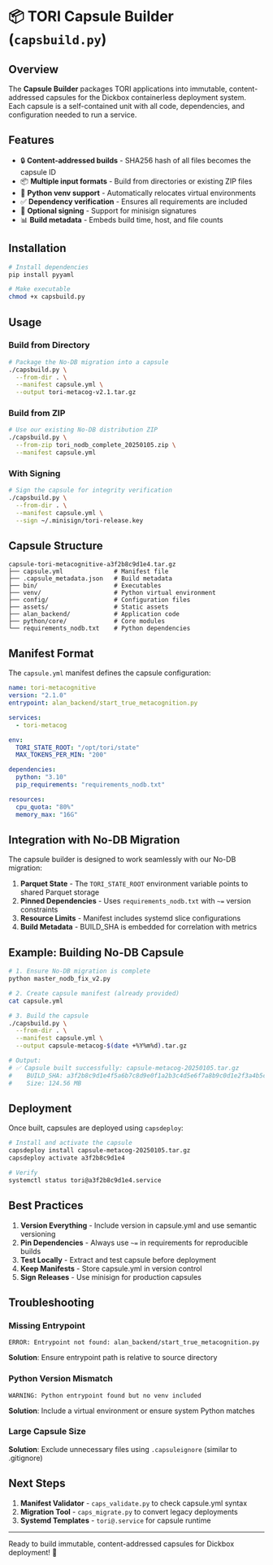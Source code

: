 # 📦 TORI Capsule Builder (`capsbuild.py`)

## Overview

The **Capsule Builder** packages TORI applications into immutable, content-addressed capsules for the Dickbox containerless deployment system. Each capsule is a self-contained unit with all code, dependencies, and configuration needed to run a service.

## Features

- 🔒 **Content-addressed builds** - SHA256 hash of all files becomes the capsule ID
- 📦 **Multiple input formats** - Build from directories or existing ZIP files  
- 🐍 **Python venv support** - Automatically relocates virtual environments
- ✅ **Dependency verification** - Ensures all requirements are included
- 🔐 **Optional signing** - Support for minisign signatures
- 📊 **Build metadata** - Embeds build time, host, and file counts

## Installation

```bash
# Install dependencies
pip install pyyaml

# Make executable
chmod +x capsbuild.py
```

## Usage

### Build from Directory

```bash
# Package the No-DB migration into a capsule
./capsbuild.py \
  --from-dir . \
  --manifest capsule.yml \
  --output tori-metacog-v2.1.tar.gz
```

### Build from ZIP

```bash
# Use our existing No-DB distribution ZIP
./capsbuild.py \
  --from-zip tori_nodb_complete_20250105.zip \
  --manifest capsule.yml
```

### With Signing

```bash
# Sign the capsule for integrity verification
./capsbuild.py \
  --from-dir . \
  --manifest capsule.yml \
  --sign ~/.minisign/tori-release.key
```

## Capsule Structure

```
capsule-tori-metacognitive-a3f2b8c9d1e4.tar.gz
├── capsule.yml              # Manifest file
├── .capsule_metadata.json   # Build metadata
├── bin/                     # Executables
├── venv/                    # Python virtual environment
├── config/                  # Configuration files
├── assets/                  # Static assets
├── alan_backend/            # Application code
├── python/core/             # Core modules
└── requirements_nodb.txt    # Python dependencies
```

## Manifest Format

The `capsule.yml` manifest defines the capsule configuration:

```yaml
name: tori-metacognitive
version: "2.1.0"
entrypoint: alan_backend/start_true_metacognition.py

services:
  - tori-metacog

env:
  TORI_STATE_ROOT: "/opt/tori/state"
  MAX_TOKENS_PER_MIN: "200"

dependencies:
  python: "3.10"
  pip_requirements: "requirements_nodb.txt"

resources:
  cpu_quota: "80%"
  memory_max: "16G"
```

## Integration with No-DB Migration

The capsule builder is designed to work seamlessly with our No-DB migration:

1. **Parquet State** - The `TORI_STATE_ROOT` environment variable points to shared Parquet storage
2. **Pinned Dependencies** - Uses `requirements_nodb.txt` with `~=` version constraints
3. **Resource Limits** - Manifest includes systemd slice configurations
4. **Build Metadata** - BUILD_SHA is embedded for correlation with metrics

## Example: Building No-DB Capsule

```bash
# 1. Ensure No-DB migration is complete
python master_nodb_fix_v2.py

# 2. Create capsule manifest (already provided)
cat capsule.yml

# 3. Build the capsule
./capsbuild.py \
  --from-dir . \
  --manifest capsule.yml \
  --output capsule-metacog-$(date +%Y%m%d).tar.gz

# Output:
# ✅ Capsule built successfully: capsule-metacog-20250105.tar.gz
#    BUILD_SHA: a3f2b8c9d1e4f5a6b7c8d9e0f1a2b3c4d5e6f7a8b9c0d1e2f3a4b5c6d7e8f9a0
#    Size: 124.56 MB
```

## Deployment

Once built, capsules are deployed using `capsdeploy`:

```bash
# Install and activate the capsule
capsdeploy install capsule-metacog-20250105.tar.gz
capsdeploy activate a3f2b8c9d1e4

# Verify
systemctl status tori@a3f2b8c9d1e4.service
```

## Best Practices

1. **Version Everything** - Include version in capsule.yml and use semantic versioning
2. **Pin Dependencies** - Always use `~=` in requirements for reproducible builds
3. **Test Locally** - Extract and test capsule before deployment
4. **Keep Manifests** - Store capsule.yml in version control
5. **Sign Releases** - Use minisign for production capsules

## Troubleshooting

### Missing Entrypoint
```
ERROR: Entrypoint not found: alan_backend/start_true_metacognition.py
```
**Solution**: Ensure entrypoint path is relative to source directory

### Python Version Mismatch
```
WARNING: Python entrypoint found but no venv included
```
**Solution**: Include a virtual environment or ensure system Python matches

### Large Capsule Size
**Solution**: Exclude unnecessary files using `.capsuleignore` (similar to .gitignore)

## Next Steps

1. **Manifest Validator** - `caps_validate.py` to check capsule.yml syntax
2. **Migration Tool** - `caps_migrate.py` to convert legacy deployments
3. **Systemd Templates** - `tori@.service` for capsule runtime

---

Ready to build immutable, content-addressed capsules for Dickbox deployment! 🚀
